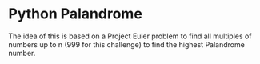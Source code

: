 # Python Palandrome
The idea of this is based on a Project Euler problem to find all multiples of numbers up to n (999 for this challenge) to find the highest Palandrome number.
